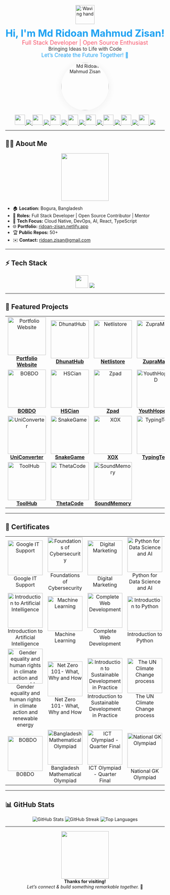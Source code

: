 <!-- Animated Header with Wave GIF -->
<p align="center">
  <img src="https://media.giphy.com/media/hvRJCLFzcasrR4ia7z/giphy.gif" alt="Waving hand" width="60" style="margin-bottom:10px;">
  <br>
  <span style="font-size:2.2em; font-weight:bold; color:#1DA1F2;">Hi, I'm Md Ridoan Mahmud Zisan!</span>
  <br>
  <span style="font-size:1.3em; color:#F7566C;">Full Stack Developer | Open Source Enthusiast</span>
  <br>
  <span style="font-size:1.1em; color:#333;">Bringing Ideas to Life with Code</span>
  <br>
  <span style="font-size:1.2em; color:#1DA1F2;">Let’s Create the Future Together! 🚀</span>
</p>

<!-- Animated Profile Photo Bounce -->
<p align="center">
  <img src="https://ridoan-zisan.netlify.app/profile.jpg" alt="Md Ridoan Mahmud Zisan" width="150" style="border-radius:50%;box-shadow:0 4px 24px #efefef;">
</p>

<!-- Social Icons with Animated Gifs -->
<p align="center">
  <a href="https://www.google.com/search?q=Md+Ridoan+Mahmud+Zisan">
    <img src="https://media.giphy.com/media/JIX9t2j0ZTN9S/giphy.gif" width="32" /> <img src="https://img.shields.io/badge/Google-Search-blue?style=for-the-badge&logo=google-chrome&logoColor=white">
  </a>
  <a href="https://www.linkedin.com/in/ridoan-zisan">
    <img src="https://media.giphy.com/media/3o7aD2saalBwwftBIY/giphy.gif" width="32" /> <img src="https://img.shields.io/badge/LinkedIn-Connect-blue?style=for-the-badge&logo=linkedin&logoColor=white">
  </a>
  <a href="https://github.com/RidoanDev">
    <img src="https://media.giphy.com/media/13HgwGsXF0aiGY/giphy.gif" width="32" /> <img src="https://img.shields.io/badge/GitHub-Profile-black?style=for-the-badge&logo=github&logoColor=white">
  </a>
  <a href="https://www.facebook.com/rid0anzisan">
    <img src="https://media.giphy.com/media/l3vR9OHHkUj4yP1yY/giphy.gif" width="32" /> <img src="https://img.shields.io/badge/Facebook-Follow-1877F2?style=for-the-badge&logo=facebook&logoColor=white">
  </a>
  <a href="https://youtube.com/@ridoan-zisan">
    <img src="https://media.giphy.com/media/xT9IgzoKnwFNmISR8I/giphy.gif" width="32" /> <img src="https://img.shields.io/badge/YouTube-Subscribe-FF0000?style=for-the-badge&logo=youtube&logoColor=white">
  </a>
  <a href="mailto:ridoan.zisan@gmail.com">
    <img src="https://media.giphy.com/media/uW2hF2hzQGhpq/giphy.gif" width="32" /> <img src="https://img.shields.io/badge/Email-Mail-red?style=for-the-badge&logo=gmail&logoColor=white">
  </a>
  <a href="https://x.com/ridoan_zisan">
    <img src="https://media.giphy.com/media/1mt4bQb9bTg6s/giphy.gif" width="32" /> <img src="https://img.shields.io/badge/X-(Twitter)-1da1f2?style=for-the-badge&logo=twitter&logoColor=white">
  </a>
  <a href="https://wa.me/8801712525910">
    <img src="https://media.giphy.com/media/U3qYN8S0j3bpK/giphy.gif" width="32" /> <img src="https://img.shields.io/badge/WhatsApp-Chat-25D366?style=for-the-badge&logo=whatsapp&logoColor=white">
  </a>
</p>

---

## 👨‍💻 About Me

<p align="center">
  <img src="https://media.giphy.com/media/qgQUggAC3Pfv687qPC/giphy.gif" width="150">
</p>

- 🏠 **Location:** Bogura, Bangladesh
- 💼 **Roles:** Full Stack Developer | Open Source Contributor | Mentor
- 🚀 **Tech Focus:** Cloud Native, DevOps, AI, React, TypeScript
- 🌐 **Portfolio:** [ridoan-zisan.netlify.app](https://ridoan-zisan.netlify.app)
- 🏆 **Public Repos:** 50+
- ✉️ **Contact:** ridoan.zisan@gmail.com

---

## ⚡ Tech Stack

<p align="center">
  <img src="https://media.giphy.com/media/ln7z2eWriiQAllfVcn/giphy.gif" width="40">
  <img src="https://skillicons.dev/icons?i=js,ts,python,react,nodejs,express,html,css,mongodb,firebase,linux,git,github" />
</p>

---

## 🚩 Featured Projects

<div align="center">
<table>
  <tr>
    <td align="center">
      <a href="https://ridoan-zisan.netlify.app">
        <img src="https://ridoan-zisan.netlify.app/profile.jpg" width="120" alt="Portfolio Website"/><br/>
        <b>Portfolio Website</b>
      </a>
    </td>
    <td align="center">
      <a href="https://dhunat.netlify.app">
        <img src="https://i.postimg.cc/KvXCcTcg/dhunathub.png" width="120" alt="DhunatHub"/><br/>
        <b>DhunatHub</b>
      </a>
    </td>
    <td align="center">
      <a href="https://netlistore.vercel.app">
        <img src="https://i.postimg.cc/tgmmKZmJ/netlistore.png" width="120" alt="Netlistore"/><br/>
        <b>Netlistore</b>
      </a>
    </td>
    <td align="center">
      <a href="https://zupramart.netlify.app">
        <img src="https://zupramart.netlify.app/ZupraMart.jpg" width="120" alt="ZupraMart"/><br/>
        <b>ZupraMart</b>
      </a>
    </td>
  </tr>
  <tr>
    <td align="center">
      <a href="https://bobdo.vercel.app">
        <img src="https://bobdo.vercel.app/images/bobdo-icon.png" width="120" alt="BOBDO"/><br/>
        <b>BOBDO</b>
      </a>
    </td>
    <td align="center">
      <a href="https://hscian.netlify.app">
        <img src="https://i.postimg.cc/BQP7QDjk/HSCian-20250725-225238-0000.png" width="120" alt="HSCian"/><br/>
        <b>HSCian</b>
      </a>
    </td>
    <td align="center">
      <a href="https://zpad.netlify.app">
        <img src="https://i.postimg.cc/vBkkVgWk/zpad.png" width="120" alt="Zpad"/><br/>
        <b>Zpad</b>
      </a>
    </td>
    <td align="center">
      <a href="https://youthhope-bd.netlify.app">
        <img src="https://i.postimg.cc/rskLpzPD/IMG-20250916-021919.jpg" width="120" alt="YouthHopeBD"/><br/>
        <b>YouthHopeBD</b>
      </a>
    </td>
  </tr>
  <tr>
    <td align="center">
      <a href="https://uniconverter.netlify.app">
        <img src="https://i.postimg.cc/qqKYXJwR/uniconverter.png" width="120" alt="UniConverter"/><br/>
        <b>UniConverter</b>
      </a>
    </td>
    <td align="center">
      <a href="https://snake-i.netlify.app">
        <img src="https://i.postimg.cc/Jhh2YcxS/snakegame.png" width="120" alt="SnakeGame"/><br/>
        <b>SnakeGame</b>
      </a>
    </td>
    <td align="center">
      <a href="https://xox-i.netlify.app">
        <img src="https://i.postimg.cc/g2m58PZz/tiktaktoe.png" width="120" alt="XOX"/><br/>
        <b>XOX</b>
      </a>
    </td>
    <td align="center">
      <a href="https://typing-i.netlify.app">
        <img src="https://i.postimg.cc/fRCPvgcx/typingtest.png" width="120" alt="TypingTest"/><br/>
        <b>TypingTest</b>
      </a>
    </td>
  </tr>
  <tr>
    <td align="center">
      <a href="https://toolhub-i.netlify.app">
        <img src="https://i.postimg.cc/vZyRhVpd/toolhub.png" width="120" alt="ToolHub"/><br/>
        <b>ToolHub</b>
      </a>
    </td>
    <td align="center">
      <a href="https://thetacode.netlify.app">
        <img src="https://i.postimg.cc/kMRkdsCm/thetacode.png" width="120" alt="ThetaCode"/><br/>
        <b>ThetaCode</b>
      </a>
    </td>
    <td align="center">
      <a href="https://mindgame-i.netlify.app">
        <img src="https://i.postimg.cc/qvxP57T6/memorygame.png" width="120" alt="SoundMemory"/><br/>
        <b>SoundMemory</b>
      </a>
    </td>
  </tr>
</table>
</div>

---

## 🏅 Certificates

<div align="center">
  <table>
    <tr>
      <td align="center"><img src="https://i.postimg.cc/SRk6P0YS/Google-IT-Support.png" width="110" alt="Google IT Support"/><br/>Google IT Support</td>
      <td align="center"><img src="https://i.postimg.cc/nhk0pcgv/Foundations-of-Cyber-Security.png" width="110" alt="Foundations of Cybersecurity"/><br/>Foundations of Cybersecurity</td>
      <td align="center"><img src="https://i.postimg.cc/XvKr2JBs/digital-marketing.png" width="110" alt="Digital Marketing"/><br/>Digital Marketing</td>
      <td align="center"><img src="https://i.postimg.cc/j2X7CZSv/Python-for-Data-Science-AI-Development.png" width="110" alt="Python for Data Science and AI"/><br/>Python for Data Science and AI</td>
    </tr>
    <tr>
      <td align="center"><img src="https://i.postimg.cc/fTWdVzN6/introduction-to-artificial-intelligence.png" width="110" alt="Introduction to Artificial Intelligence"/><br/>Introduction to Artificial Intelligence</td>
      <td align="center"><img src="https://i.postimg.cc/7YB27FPb/machine-learning.png" width="110" alt="Machine Learning"/><br/>Machine Learning</td>
      <td align="center"><img src="https://i.postimg.cc/gkr6Ym10/Complete-Web-Development.png" width="110" alt="Complete Web Development"/><br/>Complete Web Development</td>
      <td align="center"><img src="https://i.postimg.cc/L6qhcvZY/Introduction-to-Python.jpg" width="110" alt="Introduction to Python"/><br/>Introduction to Python</td>
    </tr>
    <tr>
      <td align="center"><img src="https://i.postimg.cc/V6Dd8VRM/Gender-equality-and-human-rights-in-climate-action-and-renewable-energy.jpg" width="110" alt="Gender equality and human rights in climate action and renewable energy"/><br/>Gender equality and human rights in climate action and renewable energy</td>
      <td align="center"><img src="https://i.postimg.cc/ZR7Kgybx/Net-Zero-101-What-Why-and-How.jpg" width="110" alt="Net Zero 101- What, Why and How"/><br/>Net Zero 101- What, Why and How</td>
      <td align="center"><img src="https://i.postimg.cc/tCL7pPhr/Introduction-to-Sustainable-Development-in-Practice.jpg" width="110" alt="Introduction to Sustainable Development in Practice"/><br/>Introduction to Sustainable Development in Practice</td>
      <td align="center"><img src="https://i.postimg.cc/zv4DDZRL/The-UN-Climate-Change-process.jpg" width="110" alt="The UN Climate Change process"/><br/>The UN Climate Change process</td>
    </tr>
    <tr>
      <td align="center"><img src="https://i.postimg.cc/8CfQNkjN/BOBDO.png" width="110" alt="BOBDO"/><br/>BOBDO</td>
      <td align="center"><img src="https://i.postimg.cc/pLFhFkWb/Bangladesh-Mathematical-Olympiad.png" width="110" alt="Bangladesh Mathematical Olympiad"/><br/>Bangladesh Mathematical Olympiad</td>
      <td align="center"><img src="https://i.postimg.cc/wMwnXdDM/ICT-Olympiad.png" width="110" alt="ICT Olympiad - Quarter Final"/><br/>ICT Olympiad - Quarter Final</td>
      <td align="center"><img src="https://i.postimg.cc/tTg8j6x0/GK-olympiad.jpg" width="110" alt="National GK Olympiad"/><br/>National GK Olympiad</td>
    </tr>
  </table>
</div>

---

## 📊 GitHub Stats

<p align="center">
  <img src="https://github-readme-stats.vercel.app/api?username=RidoanDev&show_icons=true&theme=radical&hide_border=true" alt="GitHub Stats" />
  <img src="https://github-readme-streak-stats.herokuapp.com/?user=RidoanDev&theme=radical&hide_border=true" alt="GitHub Streak" />
  <img src="https://github-readme-stats.vercel.app/api/top-langs/?username=RidoanDev&layout=compact&theme=radical&hide_border=true" alt="Top Languages" />
</p>

---

<p align="center"><img src="https://media.giphy.com/media/IhQ5i1QQQ4dF5yE7pN/giphy.gif" width="150"><br>
<b>Thanks for visiting!</b><br>
<i>Let’s connect & build something remarkable together.</i> 🚀</p>
